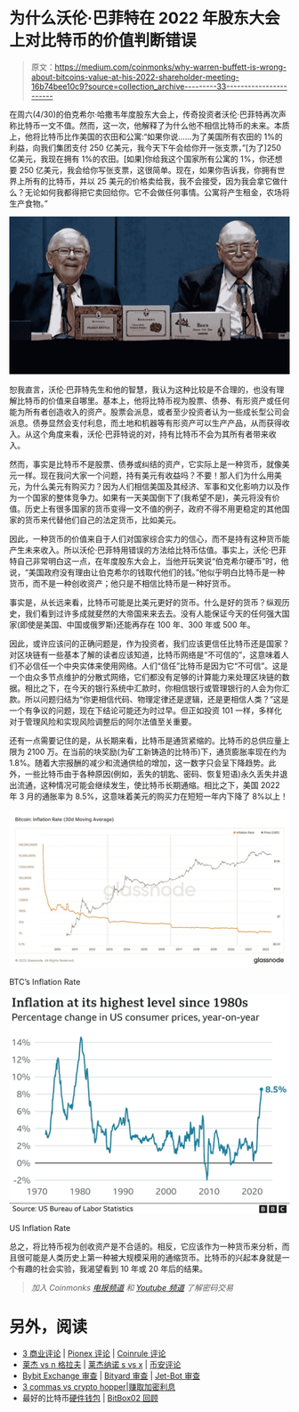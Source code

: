 # 为什么沃伦·巴菲特在 2022 年股东大会上对比特币的价值判断错误

> 原文：<https://medium.com/coinmonks/why-warren-buffett-is-wrong-about-bitcoins-value-at-his-2022-shareholder-meeting-16b74bee10c9?source=collection_archive---------33----------------------->

在周六(4/30)的伯克希尔·哈撒韦年度股东大会上，传奇投资者沃伦·巴菲特再次声称比特币一文不值。然而，这一次，他解释了为什么他不相信比特币的未来。本质上，他将比特币比作美国的农田和公寓:“如果你说……为了美国所有农田的 1%的利益，向我们集团支付 250 亿美元，我今天下午会给你开一张支票，”[为了]250 亿美元，我现在拥有 1%的农田。[如果]你给我这个国家所有公寓的 1%，你还想要 250 亿美元，我会给你写张支票，这很简单。现在，如果你告诉我，你拥有世界上所有的比特币，并以 25 美元的价格卖给我，我不会接受，因为我会拿它做什么？无论如何我都得把它卖回给你。它不会做任何事情。公寓将产生租金，农场将生产食物。”

![](img/2ca97cd2dcb3170d5df8367e551f7112.png)

恕我直言，沃伦·巴菲特先生和他的智慧，我认为这种比较是不合理的，也没有理解比特币的价值来自哪里。基本上，他将比特币视为股票、债券、有形资产或任何能为所有者创造收入的资产。股票会派息，或者至少投资者认为一些成长型公司会派息。债券显然会支付利息，而土地和机器等有形资产可以生产产品，从而获得收入。从这个角度来看，沃伦·巴菲特说的对，持有比特币不会为其所有者带来收入。

然而，事实是比特币不是股票、债券或纠结的资产，它实际上是一种货币，就像美元一样。现在我问大家一个问题，持有美元有收益吗？不要！那人们为什么用美元，为什么美元有购买力？因为人们相信美国及其经济、军事和文化影响力以及作为一个国家的整体竞争力。如果有一天美国倒下了(我希望不是)，美元将没有价值。历史上有很多国家的货币变得一文不值的例子，政府不得不用更稳定的其他国家的货币来代替他们自己的法定货币，比如美元。

因此，一种货币的价值来自于人们对国家综合实力的信心，而不是持有这种货币能产生未来收入。所以沃伦·巴菲特用错误的方法给比特币估值。事实上，沃伦·巴菲特自己非常明白这一点，在年度股东大会上，当他开玩笑说“伯克希尔硬币”时，他说，“美国政府没有理由让伯克希尔的钱取代他们的钱。”他似乎明白比特币是一种货币，而不是一种创收资产；他只是不相信比特币是一种好货币。

事实是，从长远来看，比特币可能是比美元更好的货币。什么是好的货币？纵观历史，我们看到过许多成就斐然的大帝国来来去去。没有人能保证今天的任何强大国家(即使是美国、中国或俄罗斯)还能再存在 100 年、300 年或 500 年。

因此，或许应该问的正确问题是，作为投资者，我们应该更信任比特币还是国家？对区块链有一些基本了解的读者应该知道，比特币网络是“不可信的”，这意味着人们不必信任一个中央实体来使用网络。人们“信任”比特币是因为它“不可信”。这是一个由众多节点维护的分散式网络，它们都没有足够的计算能力来处理区块链的数据。相比之下，在今天的银行系统中汇款时，你相信银行或管理银行的人会为你汇款。所以问题归结为“你更相信代码、物理定律还是逻辑，还是更相信人类？”这是一个有争议的问题，现在下结论可能还为时过早。但正如投资 101 一样，多样化对于管理风险和实现风险调整后的阿尔法值至关重要。

还有一点需要记住的是，从长期来看，比特币是通货紧缩的。比特币的总供应量上限为 2100 万。在当前的块奖励(为矿工新铸造的比特币)下，通货膨胀率现在约为 1.8%。随着大宗报酬的减少和流通供给的增加，这一数字只会呈下降趋势。此外，一些比特币由于各种原因(例如，丢失的钥匙、密码、恢复短语)永久丢失并退出流通，这种情况可能会继续发生，使比特币长期通缩。相比之下，美国 2022 年 3 月的通胀率为 8.5%，这意味着美元的购买力在短短一年内下降了 8%以上！

![](img/23be339216383690c81574e96b8013f0.png)

BTC’s Inflation Rate

![](img/8ccacc0a5532d6fd722f7143d899f038.png)

US Inflation Rate

总之，将比特币视为创收资产是不合适的。相反，它应该作为一种货币来分析，而且很可能是人类历史上第一种被大规模采用的通缩货币。比特币的兴起本身就是一个有趣的社会实验，我渴望看到 10 年或 20 年后的结果。

> *加入 Coinmonks* [*电报频道*](https://t.me/coincodecap) *和* [*Youtube 频道*](https://www.youtube.com/c/coinmonks/videos) *了解密码交易*

# 另外，阅读

*   [3 商业评论](/coinmonks/3commas-review-an-excellent-crypto-trading-bot-2020-1313a58bec92) | [Pionex 评论](https://coincodecap.com/pionex-review-exchange-with-crypto-trading-bot) | [Coinrule 评论](/coinmonks/coinrule-review-2021-a-beginner-friendly-crypto-trading-bot-daf0504848ba)
*   [莱杰 vs n 格拉夫](/coinmonks/ledger-vs-ngrave-zero-7e40f0c1d694) | [莱杰纳诺 s vs x](/coinmonks/ledger-nano-s-vs-x-battery-hardware-price-storage-59a6663fe3b0) | [币安评论](/coinmonks/binance-review-ee10d3bf3b6e)
*   [Bybit Exchange 审查](/coinmonks/bybit-exchange-review-dbd570019b71) | [Bityard 审查](https://coincodecap.com/bityard-reivew) | [Jet-Bot 审查](https://coincodecap.com/jet-bot-review)
*   [3 commas vs crypto hopper](/coinmonks/3commas-vs-pionex-vs-cryptohopper-best-crypto-bot-6a98d2baa203)|[赚取加密利息](/coinmonks/earn-crypto-interest-b10b810fdda3)
*   最好的比特币[硬件钱包](/coinmonks/hardware-wallets-dfa1211730c6) | [BitBox02 回顾](/coinmonks/bitbox02-review-your-swiss-bitcoin-hardware-wallet-c36c88fff29)